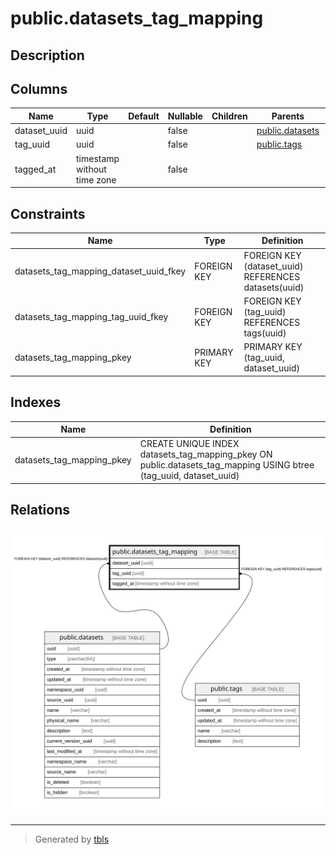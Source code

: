 # public.datasets_tag_mapping

## Description

## Columns

| Name | Type | Default | Nullable | Children | Parents | Comment |
| ---- | ---- | ------- | -------- | -------- | ------- | ------- |
| dataset_uuid | uuid |  | false |  | [public.datasets](public.datasets.md) |  |
| tag_uuid | uuid |  | false |  | [public.tags](public.tags.md) |  |
| tagged_at | timestamp without time zone |  | false |  |  |  |

## Constraints

| Name | Type | Definition |
| ---- | ---- | ---------- |
| datasets_tag_mapping_dataset_uuid_fkey | FOREIGN KEY | FOREIGN KEY (dataset_uuid) REFERENCES datasets(uuid) |
| datasets_tag_mapping_tag_uuid_fkey | FOREIGN KEY | FOREIGN KEY (tag_uuid) REFERENCES tags(uuid) |
| datasets_tag_mapping_pkey | PRIMARY KEY | PRIMARY KEY (tag_uuid, dataset_uuid) |

## Indexes

| Name | Definition |
| ---- | ---------- |
| datasets_tag_mapping_pkey | CREATE UNIQUE INDEX datasets_tag_mapping_pkey ON public.datasets_tag_mapping USING btree (tag_uuid, dataset_uuid) |

## Relations

![er](public.datasets_tag_mapping.svg)

---

> Generated by [tbls](https://github.com/k1LoW/tbls)
